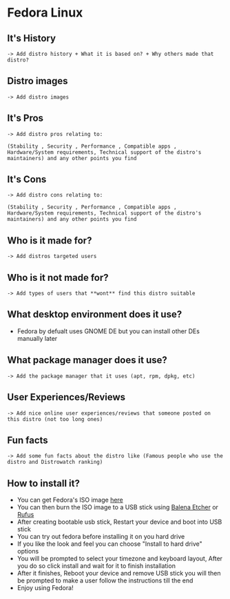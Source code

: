 # Fedora Linux

## It's History
``-> Add distro history + What it is based on? + Why others made that distro?``

## Distro images
``-> Add distro images``

## It's Pros
``-> Add distro pros relating to: ``

``(Stability , Security , Performance , Compatible apps , Hardware/System requirements, Technical support of the distro's maintainers) and any other points you find``
## It's Cons
``-> Add distro cons relating to: ``

``(Stability , Security , Performance , Compatible apps , Hardware/System requirements, Technical support of the distro's maintainers) and any other points you find``

## Who is it made for?
``-> Add distros targeted users``
## Who is it **not** made for?
``-> Add types of users that **wont** find this distro suitable``

## What desktop environment does it use?
- Fedora by defualt uses GNOME DE but you can install other DEs manually later

## What package manager does it use?
``-> Add the package manager that it uses (apt, rpm, dpkg, etc)``
## User Experiences/Reviews
``-> Add nice online user experiences/reviews that someone posted on this distro (not too long ones)``

## Fun facts
``-> Add some fun facts about the distro like (Famous people who use the distro and Distrowatch ranking) ``
## How to install it?
- You can get Fedora's ISO image [here](https://getfedora.org/en/workstation/download/)
- You can then burn the ISO image to a USB stick using [Balena Etcher](https://www.balena.io/etcher) or [Rufus](https://rufus.ie/en/)
- After creating bootable usb stick, Restart your device and boot into USB stick
- You can try out fedora before installing it on you hard drive
- If you like the look and feel you can choose "Install to hard drive" options
- You will be prompted to select your timezone and keyboard layout, After you do so click install and wait for it to finish installation
- After it finishes, Reboot your device and remove USB stick you will then be prompted to make a user follow the instructions till the end
- Enjoy using Fedora!


